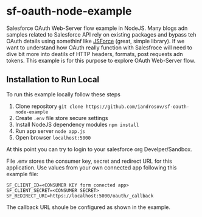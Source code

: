 # sf-oauth-node-example
Salesforce OAuth Web-Server flow example in NodeJS. Many blogs adn samples related to Salesforce API rely on existing packages and bypass teh OAuth details using somethinf like [JSForce](https://jsforce.github.io/) (great, simple library). If we want to understand how OAuth really function with Salesfroce will need to dive bit more into deatils of HTTP headers, formats, post requests adn tokens. This example is for this purpose to explore OAuth Web-Server flow.

## Installation to Run Local
To run this example locally follow these steps

1. Clone repository `git clone https://github.com/iandrosov/sf-oauth-node-example`
1. Create `.env` file store secure settings
1. Install NodeJS dependency modules `npm install`
1. Run app server `node app.js`
1. Open browser `localhost:5000` 

At this point you can try to login to your salesforce org Develper/Sandbox.

File .env stores the consumer key, secret and redirect URL for this application. Use values from your own connected app following this example file:

```
SF_CLIENT_ID=<CONSUMER KEY form conected app>
SF_CLIENT_SECRET=<CONSUMER SECRET>
SF_REDIRECT_URI=https://localhost:5000/oauth/_callback
```

The callback URL shoule be configured as shown in the example.
